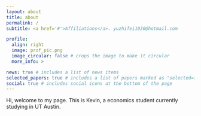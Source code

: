 ```yaml
---
layout: about
title: about
permalink: /
subtitle: <a href='#'>Affiliations</a>. yuzhifei1030@hotmail.com

profile:
  align: right
  image: prof_pic.png
  image_circular: false # crops the image to make it circular
  more_info: >

news: true # includes a list of news items
selected_papers: true # includes a list of papers marked as "selected={true}"
social: true # includes social icons at the bottom of the page
---
```


Hi, welcome to my page. This is Kevin, a economics student currently studying in UT Austin. 